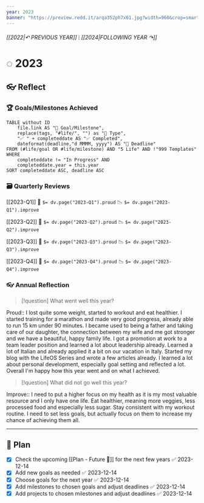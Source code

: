 ```yaml
---
year: 2023
banner: "https://preview.redd.it/arqa352ph7x61.jpg?width=960&crop=smart&auto=webp&s=84f9245d607b029667d5bfc4abf36547fc6213de"
---
```


###### [[2022|↶ PREVIOUS YEAR]] ⁝ [[2024|FOLLOWING YEAR ↷]]
# ◌ 2023
## 👓 Reflect
### 🏆 Goals/Milestones Achieved
```dataview
TABLE without ID
	file.link AS "🏁 Goal/Milestone",
	replace(tags, "#life/", "") as "🎯 Type",
	"✅ " + completeddate AS "✅ Completed",
	dateformat(deadline,"d MMMM, yyyy") AS "📅 Deadline"
FROM (#life/goal OR #life/milestone) AND "5 Life" AND !"999 Templates"
WHERE 
	completeddate != "In Progress" AND
	completeddate.year = this.year
SORT completeddate ASC, deadline ASC
```

### 🗃️ Quarterly Reviews
[[2023-Q1]]
💪 `$= dv.page("2023-Q1").proud`
📉 `$= dv.page("2023-Q1").improve`

[[2023-Q2]]
💪 `$= dv.page("2023-Q2").proud`
📉 `$= dv.page("2023-Q2").improve`

[[2023-Q3]]
💪 `$= dv.page("2023-Q3").proud`
📉 `$= dv.page("2023-Q3").improve`

[[2023-Q4]]
💪 `$= dv.page("2023-Q4").proud`
📉 `$= dv.page("2023-Q4").improve`

### 👓 Annual Reflection

>[!question] What went well this year?

Proud:: I lost quite some weight, started to workout and eat healthier. I started training for a marathon and made very good progress, already able to run 15 km under 90 minutes. I became used to being a father and taking care of our daughter, the connection between my wife and me got stronger and we have a beautiful, happy family life. I got a promotion at work to a team leader position and learned a lot about leadership already. Learned a lot of Italian and already applied it a bit on our vacation in Italy. Started my blog with the LifeOS Series and wrote a few articles already. I learned a lot about personal development, especially goal setting and reflected a lot. Overall I'm happy how this year went and on what I achieved.

>[!question] What did not go well this year?

Improve:: I need to put a higher focus on my health as it is my most valuable resource and I only have one life. Eat healthier, meaning more veggies, less processed food and especially less sugar. Stay consistent with my workout routine. I need to set less goals, but actually focus on them to increase my chance of achieving them all. 

---
## 🔭 Plan
- [x] Check the upcoming [[Plan - Future 🔭]] for the next few years ✅ 2023-12-14
- [x] Add new goals as needed ✅ 2023-12-14
- [x] Choose goals for the next year ✅ 2023-12-14
- [x] Add milestones to chosen goals and adjust deadlines ✅ 2023-12-14
- [x] Add projects to chosen milestones and adjust deadlines ✅ 2023-12-14
